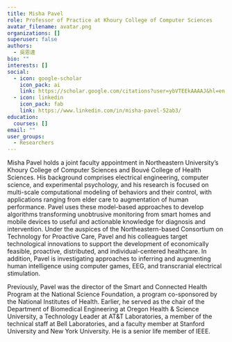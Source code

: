 ```yaml
---
title: Misha Pavel
role: Professor of Practice at Khoury College of Computer Sciences
avatar_filename: avatar.png
organizations: []
superuser: false
authors:
  - 吳恩達
bio: ""
interests: []
social:
  - icon: google-scholar
    icon_pack: ai
    link: https://scholar.google.com/citations?user=ybVTEEkAAAAJ&hl=en
  - icon: linkedin
    icon_pack: fab
    link: https://www.linkedin.com/in/misha-pavel-52ab3/
education:
  courses: []
email: ""
user_groups:
  - Researchers
---
```

Misha Pavel holds a joint faculty appointment in Northeastern University’s Khoury College of Computer Sciences and Bouvé College of Health Sciences. His background comprises electrical engineering, computer science, and experimental psychology, and his research is focused on multi-scale computational modeling of behaviors and their control, with applications ranging from elder care to augmentation of human performance. Pavel uses these model-based approaches to develop algorithms transforming unobtrusive monitoring from smart homes and mobile devices to useful and actionable knowledge for diagnosis and intervention. Under the auspices of the Northeastern-based Consortium on Technology for Proactive Care, Pavel and his colleagues target technological innovations to support the development of economically feasible, proactive, distributed, and individual-centered healthcare. In addition, Pavel is investigating approaches to inferring and augmenting human intelligence using computer games, EEG, and transcranial electrical stimulation.

Previously, Pavel was the director of the Smart and Connected Health Program at the National Science Foundation, a program co-sponsored by the National Institutes of Health. Earlier, he served as the chair of the Department of Biomedical Engineering at Oregon Health & Science University, a Technology Leader at AT&T Laboratories, a member of the technical staff at Bell Laboratories, and a faculty member at Stanford University and New York University. He is a senior life member of IEEE.